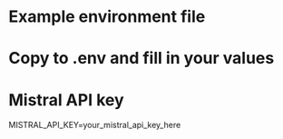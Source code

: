 # Example environment file
# Copy to .env and fill in your values

# Mistral API key
MISTRAL_API_KEY=your_mistral_api_key_here
